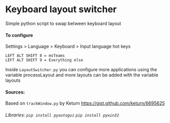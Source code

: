 # Keyboard layout switcher
Simple python script to swap between keyboard layout

#### To configure
Settings > Language > Keyboard > Input language hot keys

    LEFT ALT SHIFT 8 = msTeams
    LEFT ALT SHIFT 9 = Everything else

Inside `LayoutSwitcher.py` you can configure more applications using the variable processLayout and more layouts can be added with the variable layouts

#### Sources:
Based on `trackWindow.py` by Keturn
https://gist.github.com/keturn/6695625

###### Libraries: `pip install pyautogui`  `pip install pywin32`